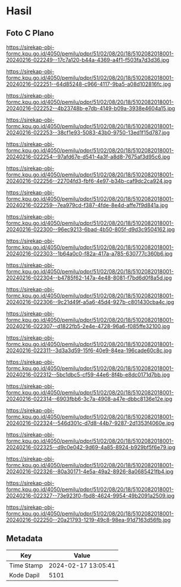 # Hasil

## Foto C Plano

https://sirekap-obj-formc.kpu.go.id/4050/pemilu/pdpr/51/02/08/20/18/5102082018001-20240216-022249--17c7a120-b44a-4369-a4f1-f503fa7d3d36.jpg

https://sirekap-obj-formc.kpu.go.id/4050/pemilu/pdpr/51/02/08/20/18/5102082018001-20240216-022251--64d85248-c966-4117-9ba5-a08d102816fc.jpg

https://sirekap-obj-formc.kpu.go.id/4050/pemilu/pdpr/51/02/08/20/18/5102082018001-20240216-022252--4b23748b-e7db-4149-b09a-3938e4604a15.jpg

https://sirekap-obj-formc.kpu.go.id/4050/pemilu/pdpr/51/02/08/20/18/5102082018001-20240216-022253--38cf1e93-5083-43b0-9750-13ed1f15d787.jpg

https://sirekap-obj-formc.kpu.go.id/4050/pemilu/pdpr/51/02/08/20/18/5102082018001-20240216-022254--97afd67e-d541-4a3f-a8d8-7675af3d95c6.jpg

https://sirekap-obj-formc.kpu.go.id/4050/pemilu/pdpr/51/02/08/20/18/5102082018001-20240216-022256--22704fd3-fbf6-4e97-b34b-caf9dc2ca924.jpg

https://sirekap-obj-formc.kpu.go.id/4050/pemilu/pdpr/51/02/08/20/18/5102082018001-20240216-022259--7ea979cd-f387-4fde-8e4d-affe7f9d841a.jpg

https://sirekap-obj-formc.kpu.go.id/4050/pemilu/pdpr/51/02/08/20/18/5102082018001-20240216-022300--96ec9213-6bad-4b50-805f-d9d3c9504162.jpg

https://sirekap-obj-formc.kpu.go.id/4050/pemilu/pdpr/51/02/08/20/18/5102082018001-20240216-022303--1b64a0c0-f82a-417a-a785-630777c360b6.jpg

https://sirekap-obj-formc.kpu.go.id/4050/pemilu/pdpr/51/02/08/20/18/5102082018001-20240216-022304--b4785f62-147a-4e48-8081-f7bd6d0f8a5d.jpg

https://sirekap-obj-formc.kpu.go.id/4050/pemilu/pdpr/51/02/08/20/18/5102082018001-20240216-022306--9c21d49f-a5a6-45d4-927b-c801430cba4c.jpg

https://sirekap-obj-formc.kpu.go.id/4050/pemilu/pdpr/51/02/08/20/18/5102082018001-20240216-022307--d1822fb5-2e4e-4728-96a6-f085ffe32100.jpg

https://sirekap-obj-formc.kpu.go.id/4050/pemilu/pdpr/51/02/08/20/18/5102082018001-20240216-022311--3d3a3d59-15f6-40e9-84ea-196cade60c8c.jpg

https://sirekap-obj-formc.kpu.go.id/4050/pemilu/pdpr/51/02/08/20/18/5102082018001-20240216-022312--5bc1dbc5-cf59-44e6-8f4b-e8dc0171d7bb.jpg

https://sirekap-obj-formc.kpu.go.id/4050/pemilu/pdpr/51/02/08/20/18/5102082018001-20240216-022314--6903fbb6-3c7a-4908-a47e-dbbc8136e12e.jpg

https://sirekap-obj-formc.kpu.go.id/4050/pemilu/pdpr/51/02/08/20/18/5102082018001-20240216-022324--546d301c-d7d8-44b7-9287-2d1353f4060e.jpg

https://sirekap-obj-formc.kpu.go.id/4050/pemilu/pdpr/51/02/08/20/18/5102082018001-20240216-022325--d9c0e042-9d69-4a85-8924-b929bf5f6e79.jpg

https://sirekap-obj-formc.kpu.go.id/4050/pemilu/pdpr/51/02/08/20/18/5102082018001-20240216-022326--80a30171-4e5a-49a2-8926-8a0685421fb4.jpg

https://sirekap-obj-formc.kpu.go.id/4050/pemilu/pdpr/51/02/08/20/18/5102082018001-20240216-022327--73e923f0-fbd8-4624-9954-49b2091a2509.jpg

https://sirekap-obj-formc.kpu.go.id/4050/pemilu/pdpr/51/02/08/20/18/5102082018001-20240216-022250--20a21793-1219-49c8-98ea-91d7163d56fb.jpg


## Metadata

| Key        | Value               |
| ---------- | ------------------- |
| Time Stamp | 2024-02-17 13:05:41 |
| Kode Dapil | 5101                |



